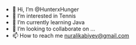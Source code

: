 - 👋 Hi, I’m @HunterxHunger
- 👀 I’m interested in Tennis
- 🌱 I’m currently learning Java
- 💞️ I’m looking to collaborate on ...
- 📫 How to reach me nuralikabiyev@gmail.com

<!---
HunterxHunger/HunterxHunger is a ✨ special ✨ repository because its `README.md` (this file) appears on your GitHub profile.
You can click the Preview link to take a look at your changes.
--->
